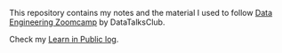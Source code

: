 This repository contains my notes and the material I used to follow [Data Engineering Zoomcamp](https://github.com/DataTalksClub/data-engineering-zoomcamp) by DataTalksClub.

Check my [Learn in Public log](https://github.com/kemaldahha/learn-in-public).
